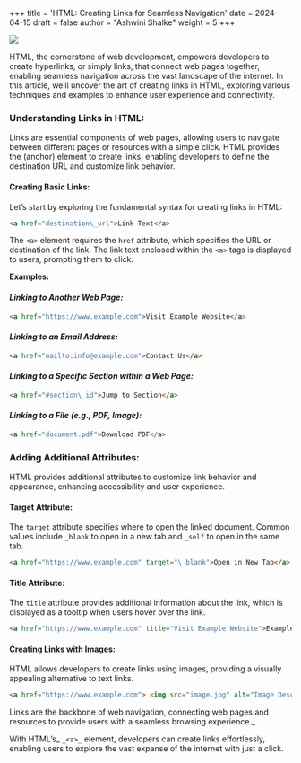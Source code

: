 +++
title = 'HTML: Creating Links for Seamless Navigation'
date = 2024-04-15
draft = false
author = "Ashwini Shalke"
weight = 5
+++


![](https://cdn-images-1.medium.com/max/1600/1*9d0uurTJZGBZTM7KzaQzug.jpeg)

HTML, the cornerstone of web development, empowers developers to create hyperlinks, or simply links, that connect web pages together, enabling seamless navigation across the vast landscape of the internet. In this article, we’ll uncover the art of creating links in HTML, exploring various techniques and examples to enhance user experience and connectivity.

### Understanding Links in HTML:

Links are essential components of web pages, allowing users to navigate between different pages or resources with a simple click. HTML provides the <a> (anchor) element to create links, enabling developers to define the destination URL and customize link behavior.

#### Creating Basic Links:

Let’s start by exploring the fundamental syntax for creating links in HTML:

```html
<a href="destination\_url">Link Text</a>
```

The `<a>` element requires the `href` attribute, which specifies the URL or destination of the link. The link text enclosed within the `<a>` tags is displayed to users, prompting them to click.

**Examples:**

#### _Linking to Another Web Page:_
```html
<a href="https://www.example.com">Visit Example Website</a>
```

#### _Linking to an Email Address:_

```html
<a href="mailto:info@example.com">Contact Us</a>
```

#### _Linking to a Specific Section within a Web Page:_

```html
<a href="#section\_id">Jump to Section</a>
```

#### _Linking to a File (e.g., PDF, Image):_

```html
<a href="document.pdf">Download PDF</a>
```

### Adding Additional Attributes:

HTML provides additional attributes to customize link behavior and appearance, enhancing accessibility and user experience.

#### Target Attribute:

The `target` attribute specifies where to open the linked document. Common values include `_blank` to open in a new tab and `_self` to open in the same tab.

```html
<a href="https://www.example.com" target="\_blank">Open in New Tab</a>
```

#### Title Attribute:

The `title` attribute provides additional information about the link, which is displayed as a tooltip when users hover over the link.

```html
<a href="https://www.example.com" title="Visit Example Website">Example</a>
```

#### Creating Links with Images:

HTML allows developers to create links using images, providing a visually appealing alternative to text links.

```html
<a href="https://www.example.com"> <img src="image.jpg" alt="Image Description"> </a>
```

Links are the backbone of web navigation, connecting web pages and resources to provide users with a seamless browsing experience._

With HTML’s_ `_<a>_` element, developers can create links effortlessly, enabling users to explore the vast expanse of the internet with just a click.